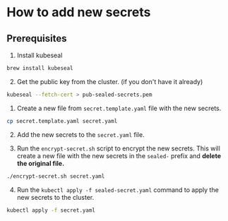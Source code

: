 # How to add new secrets

## Prerequisites

1. Install kubeseal

```bash
brew install kubeseal
```

2. Get the public key from the cluster. (if you don't have it already)

```bash
kubeseal --fetch-cert > pub-sealed-secrets.pem
```



1. Create a new file from `secret.template.yaml` file with the new secrets.
```bash
cp secret.template.yaml secret.yaml
```

2. Add the new secrets to the `secret.yaml` file.

3. Run the `encrypt-secret.sh` script to encrypt the new secrets. This will create a new file with the new secrets in the `sealed-` prefix and **delete the original file.**

```bash
./encrypt-secret.sh secret.yaml
```

4. Run the `kubectl apply -f sealed-secret.yaml` command to apply the new secrets to the cluster.

```bash
kubectl apply -f secret.yaml
```